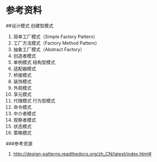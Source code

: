 参考资料
========

##设计模式
创建型模式
1. 简单工厂模式（Simple Factory Pattern）
2. 工厂方法模式（Factory Method Pattern）
3. 抽象工厂模式（Abstract Factory）
4. 创造者模式
5. 单例模式
结构型模式
1. 适配器模式
2. 桥接模式
3. 装饰模式
4. 外观模式
5. 享元模式
6. 代理模式
行为型模式
1. 命令模式
2. 中介者模式
3. 观察者模式
4. 状态模式
5. 策略模式

###参考资源
1. http://design-patterns.readthedocs.org/zh_CN/latest/index.html#